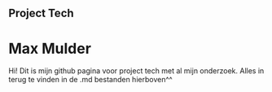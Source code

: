 ## Project Tech
# Max Mulder


Hi! Dit is mijn github pagina voor project tech met al mijn onderzoek. Alles in terug te vinden in de .md bestanden hierboven^^